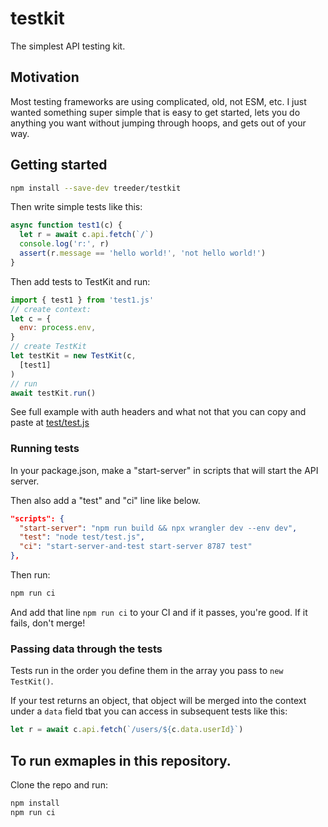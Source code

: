 # testkit

The simplest API testing kit. 

## Motivation

Most testing frameworks are using complicated, old, not ESM, etc. I just wanted something super simple that is easy to get started, lets you do anything you want without jumping through hoops, and gets
out of your way. 

## Getting started

```sh
npm install --save-dev treeder/testkit
```

Then write simple tests like this:

```js
async function test1(c) {
  let r = await c.api.fetch(`/`)
  console.log('r:', r)
  assert(r.message == 'hello world!', 'not hello world!')
}
```

Then add tests to TestKit and run:

```js
import { test1 } from 'test1.js'
// create context:
let c = {
  env: process.env,
}
// create TestKit
let testKit = new TestKit(c,
  [test1]
)
// run
await testKit.run()
```

See full example with auth headers and what not that you can copy and paste at [test/test.js](test/test.js)

### Running tests

In your package.json, make a "start-server" in scripts that will start the API server.

Then also add a "test" and "ci" line like below.

```json
"scripts": {
  "start-server": "npm run build && npx wrangler dev --env dev",
  "test": "node test/test.js",
  "ci": "start-server-and-test start-server 8787 test"
},
```

Then run:

```sh
npm run ci
```

And add that line `npm run ci` to your CI and if it passes, you're good. If it fails, don't merge!

### Passing data through the tests

Tests run in the order you define them in the array you pass to `new TestKit()`. 

If your test returns an object, that object will be merged into the context under a `data` field tbat you can access in subsequent tests like this:

```js
let r = await c.api.fetch(`/users/${c.data.userId}`)
```

## To run exmaples in this repository. 

Clone the repo and run:

```sh
npm install
npm run ci
```
